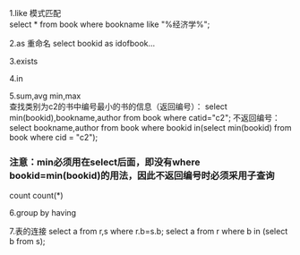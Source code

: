 1.like 模式匹配  
select * from book where bookname like "%经济学%";

2.as 重命名
select bookid as idofbook...

3.exists

4.in

5.sum,avg
min,max  
  查找类别为c2的书中编号最小的书的信息（返回编号）：
  select min(bookid),bookname,author from book where catid="c2";
  不返回编号：
  select bookname,author from book where bookid in(select min(bookid) from book where cid = "c2");
  ### 注意：min必须用在select后面，即没有where bookid=min(bookid)的用法，因此不返回编号时必须采用子查询
count
count(*)

6.group by having


7.表的连接
select a from r,s where r.b=s.b;
select a from r where b in (select b from s);
